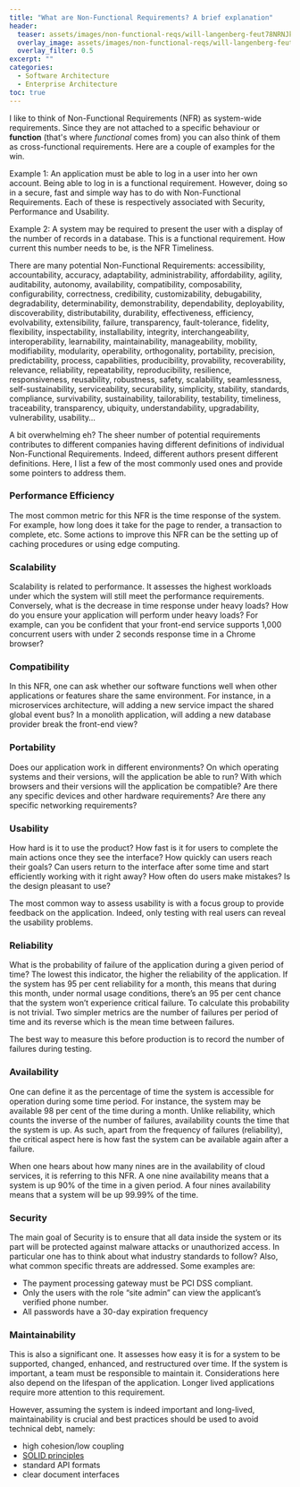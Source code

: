 ```yaml
---
title: "What are Non-Functional Requirements? A brief explanation"
header:
  teaser: assets/images/non-functional-reqs/will-langenberg-feut78NRNJk-unsplash.jpg
  overlay_image: assets/images/non-functional-reqs/will-langenberg-feut78NRNJk-unsplash.jpg
  overlay_filter: 0.5
excerpt: ""
categories:
  - Software Architecture
  - Enterprise Architecture
toc: true
---
```



I like to think of Non-Functional Requirements (NFR) as system-wide requirements. Since they are not attached to a specific behaviour or **function** (that's where *functional* comes from) you can also think of them as cross-functional requirements. Here are a couple of examples for the win.

Example 1: An application must be able to log in a user into her own account. Being able to log in is a functional requirement. However, doing so in a secure, fast and simple way has to do with Non-Functional Requirements. Each of these is respectively associated with Security, Performance and Usability.  

Example 2: A system may be required to present the user with a display of the number of records in a database. This is a functional requirement. How current this number needs to be, is the NFR Timeliness.

There are many potential Non-Functional Requirements: accessibility, accountability, accuracy, adaptability, administrability, affordability, agility, auditability, autonomy, availability, compatibility, composability, configurability, correctness, credibility, customizability, debugability, degradability, determinability, demonstrability, dependability, deployability, discoverability, distributability, durability, effectiveness, efficiency, evolvability, extensibility, failure, transparency, fault-tolerance, fidelity, flexibility, inspectability, installability, integrity, interchangeability, interoperability, learnability, maintainability, manageability, mobility, modifiability, modularity, operability, orthogonality, portability, precision, predictability, process, capabilities, producibility, provability, recoverability, relevance, reliability, repeatability, reproducibility, resilience, responsiveness, reusability, robustness, safety, scalability, seamlessness, self-sustainability, serviceability, securability, simplicity, stability, standards, compliance, survivability, sustainability, tailorability, testability, timeliness, traceability, transparency, ubiquity, understandability, upgradability, vulnerability, usability…

A bit overwhelming eh? The sheer number of potential requirements contributes to different companies having different definitions of individual Non-Functional Requirements. Indeed, different authors present different definitions. Here, I list a few of the most commonly used ones and provide some pointers to address them.

### Performance Efficiency
The most common metric for this NFR is the time response of the system. For example, how long does it take for the page to render, a transaction to complete, etc.
Some actions to improve this NFR can be the setting up of caching procedures or using edge computing.

### Scalability
Scalability is related to performance. It assesses the highest workloads under which the system will still meet the performance requirements. Conversely, what is the decrease in time response under heavy loads?
How do you ensure your application will perform under heavy loads? 
For example, can you be confident that your front-end service supports 1,000 concurrent users with under 2 seconds response time in a Chrome browser?

### Compatibility 
In this NFR, one can ask whether our software functions well when other applications or features share the same environment. For instance, in a microservices architecture, will adding a new service impact the shared global event bus? In a monolith application, will adding a new database provider break the front-end view?

### Portability
Does our application work in different environments? On which operating systems and their versions, will the application be able to run? With which browsers and their versions will the application be compatible? Are there any specific devices and other hardware requirements? Are there any specific networking requirements?

### Usability
How hard is it to use the product? How fast is it for users to complete the main actions once they see the interface? How quickly can users reach their goals? Can users return to the interface after some time and start efficiently working with it right away? How often do users make mistakes? Is the design pleasant to use?

The most common way to assess usability is with a focus group to provide feedback on the application. Indeed, only testing with real users can reveal the usability problems.

### Reliability
What is the probability of failure of the application during a given period of time? The lowest this indicator, the higher the reliability of the application. If the system has 95 per cent reliability for a month, this means that during this month, under normal usage conditions, there’s an 95 per cent chance that the system won’t experience critical failure. To calculate this probability is not trivial. Two simpler metrics are the number of failures per period of time and its reverse which is the mean time between failures. 

The best way to measure this before production is to record the number of failures during testing.

### Availability
One can define it as the percentage of time the system is accessible for operation during some time period. For instance, the system may be available 98 per cent of the time during a month. Unlike reliability, which counts the inverse of the number of failures, availability counts the time that the system is up. As such, apart from the frequency of failures (reliability), the critical aspect here is how fast the system can be available again after a failure.

When one hears about how many nines are in the availability of cloud services, it is referring to this NFR. A one nine availability means that a system is up 90% of the time in a given period. A four nines availability means that a system will be up 99.99% of the time.

### Security
The main goal of Security is to ensure that all data inside the system or its part will be protected against malware attacks or unauthorized access. In particular one has to think about what industry standards to follow? Also, what common specific threats are addressed.
Some examples are:
  - The payment processing gateway must be PCI DSS compliant.
  - Only the users with the role “site admin” can view the applicant’s verified phone number.
  - All passwords have a 30-day expiration frequency

### Maintainability
This is also a significant one. It assesses how easy it is for a system to be supported, changed, enhanced, and restructured over time. If the system is important, a team must be responsible to maintain it. Considerations here also depend on the lifespan of the application. Longer lived applications require more attention to this requirement.

However, assuming the system is indeed important and long-lived, maintainability is crucial and best practices should be used to avoid technical debt, namely:
  - high cohesion/low coupling
  - [SOLID principles](https://en.wikipedia.org/wiki/SOLID)
  - standard API formats
  - clear document interfaces
